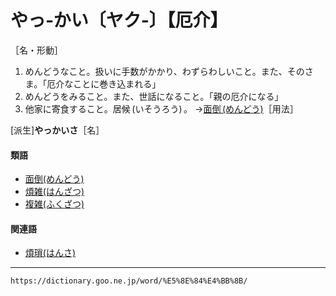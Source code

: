 # やっ‐かい〔ヤク‐〕【厄介】

［名・形動］

1. めんどうなこと。扱いに手数がかかり、わずらわしいこと。また、そのさま。「厄介なことに巻き込まれる」
2. めんどうをみること。また、世話になること。「親の厄介になる」
3. 他家に寄食すること。居候 (いそうろう) 。
    →[面倒 (めんどう)](https://dictionary.goo.ne.jp/word/%E9%9D%A2%E5%80%92/#jn-218255)［用法］
        

\[派生\]**やっかいさ**［名］

#### 類語

-   [面倒(めんどう)](https://dictionary.goo.ne.jp/word/%E9%9D%A2%E5%80%92/#jn-218255)
-   [煩雑(はんざつ)](https://dictionary.goo.ne.jp/word/%E7%85%A9%E9%9B%91/#jn-181209)
-   [複雑(ふくざつ)](https://dictionary.goo.ne.jp/word/%E8%A4%87%E9%9B%91/#jn-191624)

#### 関連語

-   [煩瑣(はんさ)](https://dictionary.goo.ne.jp/word/%E7%85%A9%E7%91%A3/#jn-181166)

---
`https://dictionary.goo.ne.jp/word/%E5%8E%84%E4%BB%8B/`